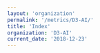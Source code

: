 ```yaml
---
layout: 'organization'
permalink: '/metrics/D3-AI/'
title: 'Index'
organization: 'D3-AI'
current_date: '2018-12-23'
---
```

